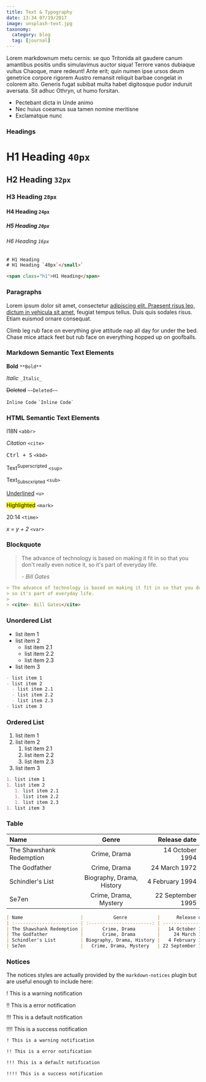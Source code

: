 ```yaml
---
title: Text & Typography
date: 13:34 07/19/2017
image: unsplash-text.jpg
taxonomy:
  category: blog
  tag: [journal]
---
```


Lorem markdownum metu cernis: se quo Tritonida ait gaudere canum amantibus
positis undis simulavimus auctor siqua! Terrore vanos dubiaque vultus Chaoque,
mare redeunt! Ante erit; quin numen ipse ursos deum genetrice corpore rigorem
Austro remansit reliquit barbae congelat in colorem alto. Generis fugat subibat
multa habet digitosque pudor induruit aversata. Sit adhuc Othryn, ut humo
forsitan.

- Pectebant dicta in Unde animo
- Nec huius coeamus sua tamen nomine meritisne
- Exclamatque nunc

### Headings

# H1 Heading `40px`

## H2 Heading `32px`

### H3 Heading `28px`

#### H4 Heading `24px`

##### H5 Heading `20px`

###### H6 Heading `16px`

```html
# H1 Heading
# H1 Heading `40px`</small>`

<span class="h1">H1 Heading</span>
```

### Paragraphs

Lorem ipsum dolor sit amet, consectetur [adipiscing elit. Praesent risus leo, dictum in vehicula sit amet](#), feugiat tempus tellus. Duis quis sodales risus. Etiam euismod ornare consequat.

Climb leg rub face on everything give attitude nap all day for under the bed. Chase mice attack feet but rub face on everything hopped up on goofballs.

### Markdown Semantic Text Elements

**Bold** `**Bold**`

_Italic_ `_Italic_`

~~Deleted~~ `~~Deleted~~`

`Inline Code` `` `Inline Code` ``

### HTML Semantic Text Elements

<abbr>I18N</abbr> `<abbr>`

<cite>Citation</cite> `<cite>`

<kbd>Ctrl + S</kbd> `<kbd>`

Text<sup>Superscripted</sup> `<sup>`

Text<sub>Subscxripted</sub> `<sub>`

<u>Underlined</u> `<u>`

<mark>Highlighted</mark> `<mark>`

<time>20:14</time> `<time>`

<var>x = y + 2</var> `<var>`

### Blockquote

> The advance of technology is based on making it fit in so that you don't really even notice it,
> so it's part of everyday life.
>
> <cite>- Bill Gates</cite>

```markdown
> The advance of technology is based on making it fit in so that you don't really even notice it,
> so it's part of everyday life.
>
> <cite>- Bill Gates</cite>
```

### Unordered List

- list item 1
- list item 2
  - list item 2.1
  - list item 2.2
  - list item 2.3
- list item 3

```markdown
- list item 1
- list item 2
  - list item 2.1
  - list item 2.2
  - list item 2.3
- list item 3
```

### Ordered List

1. list item 1
1. list item 2
   1. list item 2.1
   1. list item 2.2
   1. list item 2.3
1. list item 3

```markdown
1. list item 1
1. list item 2
   1. list item 2.1
   1. list item 2.2
   1. list item 2.3
1. list item 3
```

### Table

| Name                     |           Genre           |      Release date |
| :----------------------- | :-----------------------: | ----------------: |
| The Shawshank Redemption |       Crime, Drama        |   14 October 1994 |
| The Godfather            |       Crime, Drama        |     24 March 1972 |
| Schindler's List         | Biography, Drama, History |   4 February 1994 |
| Se7en                    |   Crime, Drama, Mystery   | 22 September 1995 |

```markdown
| Name                     |           Genre           |      Release date |
| :----------------------- | :-----------------------: | ----------------: |
| The Shawshank Redemption |       Crime, Drama        |   14 October 1994 |
| The Godfather            |       Crime, Drama        |     24 March 1972 |
| Schindler's List         | Biography, Drama, History |   4 February 1994 |
| Se7en                    |   Crime, Drama, Mystery   | 22 September 1995 |
```

### Notices

The notices styles are actually provided by the `markdown-notices` plugin but are useful enough to include here:

! This is a warning notification

!! This is a error notification

!!! This is a default notification

!!!! This is a success notification

```markdown
! This is a warning notification

!! This is a error notification

!!! This is a default notification

!!!! This is a success notification
```
